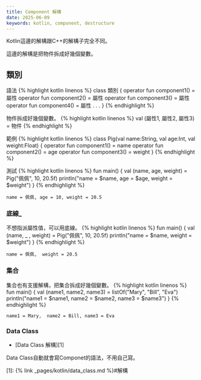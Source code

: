 ```yaml
---
title: Component 解構
date: 2025-06-09
keywords: kotlin, component, destructure
---
```

Kotlin這邊的解構跟C++的解構子完全不同。

這邊的解構是把物件拆成好幾個變數。

## 類別
語法
{% highlight kotlin linenos %}
class 類別 {
operator fun component1() = 屬性
operator fun component2() = 屬性
operator fun component3() = 屬性
operator fun component4() = 屬性
.
.
.
}
{% endhighlight %}

物件拆成好幾個變數。
{% highlight kotlin linenos %}
val (屬性1, 屬性2, 屬性3) = 物件
{% endhighlight %}

範例
{% highlight kotlin linenos %}
class Pig(val name:String, val age:Int, val weight:Float) {
    operator fun component1() = name
    operator fun component2() = age
    operator fun component3() = weight
}
{% endhighlight %}

測試
{% highlight kotlin linenos %}
fun main() {
    val (name, age, weight) = Pig("佩佩", 10, 20.5f)
    println("name = $name, age = $age, weight = $weight")
}
{% endhighlight %}
```
name = 佩佩, age = 10, weight = 20.5
```

### 底線\_
不想指派屬性值，可以用底線。
{% highlight kotlin linenos %}
fun main() {
    val (name, _ , weight) = Pig("佩佩", 10, 20.5f)
    println("name = $name,  weight = $weight")
}
{% endhighlight %}
```
name = 佩佩,  weight = 20.5
```

### 集合
集合也有支援解構，把集合拆成好幾個變數。
{% highlight kotlin linenos %}
fun main() {
    val (name1, name2, name3) = listOf<String>("Mary", "Bill", "Eva")
    println("name1 = $name1,  name2 = $name2, name3 = $name3")
}
{% endhighlight %}
```
name1 = Mary,  name2 = Bill, name3 = Eva
```

### Data Class
- [Data Class 解構][1]

Data Class自動就會寫Componet的語法，不用自己寫。


[1]: {% link _pages/kotlin/data_class.md %}#解構
